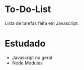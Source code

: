 # To-Do-List

Lista de tarefas feita em Javascript.

# Estudado
* Javascript no geral
* Node Modules
